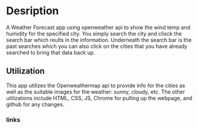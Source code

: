 # Desription 

A Weather Forecast app using openweather api to show the wind temp and humidity for the specified city. You simply search the city and clisck the search bar which reults in the information. Underneath the search bar is the past searches which you can also click on the cities that you have already searched to bring that data back up.

## Utilization

This app utilizes the Openweathermap api to provide info for the cities as well as the suitable images for the weather: sunny, cloudy, etc. The other utilizations include HTML, CSS, JS, Chrome for pulling up the webpage, and github for any changes.

### links